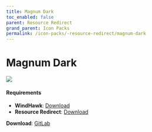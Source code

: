 ```yaml
---
title: Magnum Dark
toc_enabled: false
parent: Resource Redirect
grand_parent: Icon Packs
permalink: /icon-packs/-resource-redirect/magnum-dark
---
```


Magnum Dark
===========================

![][Preview]

#### Requirements

*   **WindHawk**: [Download][WindHawk]
*   **Resource Redirect**: [Download][ResourceRedirect]

**Download**: [GitLab][GitLab]

<!-- ///////////////////////////////////////////////////////////////////////////////////////////////////////////////////////////////////////////////////// -->

[Preview]: https://gitlab.com/the-back-room/resource-redirect/-/tree/main/icon-packs/Magnum-Dark/Extras/Preview.bmp 

[GitLab]: https://gitlab.com/the-back-room/resource-redirect/-/tree/main/icon-packs/Magnum-Dark

[WindHawk]: https://windhawk.net/
[ResourceRedirect]: https://windhawk.net/mods/icon-resource-redirect

<!-- ///////////////////////////////////////////////////////////////////////////////////////////////////////////////////////////////////////////////////// -->
